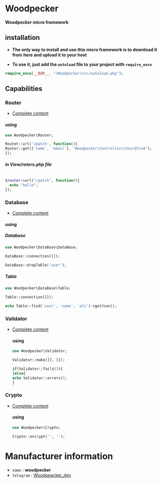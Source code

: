 # Woodpecker
**Woodpecker micro framework**

## installation

- **The only way to install and use this micro framework is to download it from here and upload it to your host**

-  **To use it, just add the `autoload` file to your project with `require_once`**

  ```php
  require_once(__DIR__. "/Woodpecker/src/autoload.php");
  ```

## Capabilities

### Router 
- [Complete content](Project/Woodpecker/Router/)
  
 #### using 
 ```php
use Woodpecker\Router;

Routet::url('/patch', function(){
Router::get(['name', 'email'], "Woodpecker\Controllers\User@find");
});
```

##### in View/roters.php file

```php

$router->url("/patch", function(){
  echo "hello";
});

```

 
### Database
- [Complete content](Project/Woodpecker/DataBase/)
  
 #### using 
 ##### Database
 ```php
use Woodpecker\DataBase\DataBase;

DataBase::connection([]);

DataBase::dropTable('user');
```
##### Table 
```php
use Woodpecker\DataBase\Table;

Table::connection([]);

echo Table::find('user', 'name', 'ali')->getJson();

```
### Validator

- [Complete content](Project/Woodpecker//Validator/)

  #### using
  ```php
  use Woodpecker\Validator;

  Validator::make([], []);

  if(Validator::fails()){
  }else{
  echo Validator::errors();
  }
  

  ```

### Crypto

- [Complete content](src/Crypto/)

  #### using 
  ```php
  use Woodpecker\Crypto;

  Crypto::encrypt('', '');
  ```


# Manufacturer information 
- `name` : **woodpecker**
- `telegram` : [Woodpeacker_dev](https://t.me/Woodpeacker_dev)
